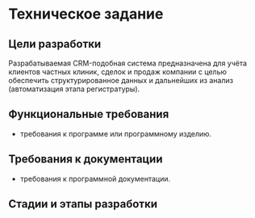 # Техническое задание

## Цели разработки

Разрабатываемая CRM-подобная система предназначена для учёта клиентов частных клиник, сделок и продаж компании с целью обеспечить структурированное данных и дальнейших из анализ (автоматизация этапа регистратуры).

## Функциональные требования

- требования к программе или программному изделию.

## Требования к документации

- требования к программной документации.

## Стадии и этапы разработки
